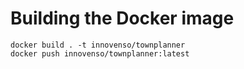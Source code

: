 # Building the Docker image

```
docker build . -t innovenso/townplanner
docker push innovenso/townplanner:latest
```